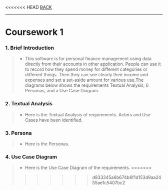 <<<<<<< HEAD
[BACK](../README.md)
***
# Coursework 1
### 1. Brief Introduction
> - This software is for personal finance management using data directly from their accounts in other application. People can use it to record how they spend money for different categories or different things. Then they can see clearly their income and expenses and set a set-aside amount for various use.The diagrams below shows the requirements Textual Analysis, 6 Personas, and a Use Case Diagram. 


### 2. Textual Analysis
>- Here is the Textual Analysis of requirements. Actors and Use Cases have been identified.


### 3. Persona
>- Here is the Personas. 


### 4. Use Case Diagram
>- Here is the Use Case Diagram of the requirements.
=======
>>>>>>> d833345a6b674b6f1d153d9aa2455ae1c5407bc2
